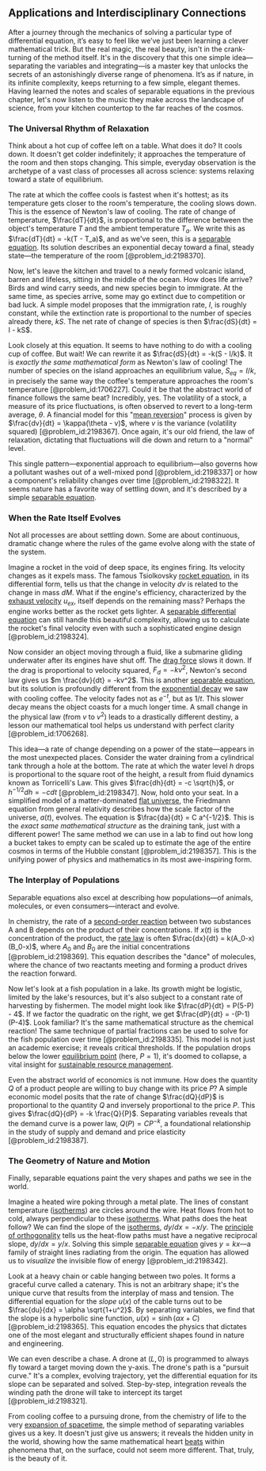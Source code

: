 ## Applications and Interdisciplinary Connections

After a journey through the mechanics of solving a particular type of differential equation, it’s easy to feel like we’ve just been learning a clever mathematical trick. But the real magic, the real beauty, isn't in the crank-turning of the method itself. It's in the discovery that this one simple idea—separating the variables and integrating—is a master key that unlocks the secrets of an astonishingly diverse range of phenomena. It’s as if nature, in its infinite complexity, keeps returning to a few simple, elegant themes. Having learned the notes and scales of separable equations in the previous chapter, let's now listen to the music they make across the landscape of science, from your kitchen countertop to the far reaches of the cosmos.

### The Universal Rhythm of Relaxation

Think about a hot cup of coffee left on a table. What does it do? It cools down. It doesn't get colder indefinitely; it approaches the temperature of the room and then stops changing. This simple, everyday observation is the archetype of a vast class of processes all across science: systems relaxing toward a state of equilibrium.

The rate at which the coffee cools is fastest when it's hottest; as its temperature gets closer to the room's temperature, the cooling slows down. This is the essence of Newton's law of cooling. The rate of change of temperature, $\frac{dT}{dt}$, is proportional to the difference between the object's temperature $T$ and the ambient temperature $T_a$. We write this as $\frac{dT}{dt} = -k(T - T_a)$, and as we've seen, this is a [separable equation](@article_id:171082). Its solution describes an exponential decay toward a final, steady state—the temperature of the room [@problem_id:2198370].

Now, let's leave the kitchen and travel to a newly formed volcanic island, barren and lifeless, sitting in the middle of the ocean. How does life arrive? Birds and wind carry seeds, and new species begin to immigrate. At the same time, as species arrive, some may go extinct due to competition or bad luck. A simple model proposes that the immigration rate, $I$, is roughly constant, while the extinction rate is proportional to the number of species already there, $kS$. The net rate of change of species is then $\frac{dS}{dt} = I - kS$.

Look closely at this equation. It seems to have nothing to do with a cooling cup of coffee. But wait! We can rewrite it as $\frac{dS}{dt} = -k(S - I/k)$. It is *exactly the same mathematical form* as Newton's law of cooling! The number of species on the island approaches an equilibrium value, $S_{eq} = I/k$, in precisely the same way the coffee's temperature approaches the room's temperature [@problem_id:1706227]. Could it be that the abstract world of finance follows the same beat? Incredibly, yes. The volatility of a stock, a measure of its price fluctuations, is often observed to revert to a long-term average, $\theta$. A financial model for this "[mean reversion](@article_id:146104)" process is given by $\frac{dv}{dt} = \kappa(\theta - v)$, where $v$ is the variance (volatility squared) [@problem_id:2198367]. Once again, it's our old friend, the law of relaxation, dictating that fluctuations will die down and return to a "normal" level.

This single pattern—exponential approach to equilibrium—also governs how a pollutant washes out of a well-mixed pond [@problem_id:2198337] or how a component's reliability changes over time [@problem_id:2198322]. It seems nature has a favorite way of settling down, and it's described by a simple [separable equation](@article_id:171082).

### When the Rate Itself Evolves

Not all processes are about settling down. Some are about continuous, dramatic change where the rules of the game evolve along with the state of the system.

Imagine a rocket in the void of deep space, its engines firing. Its velocity changes as it expels mass. The famous Tsiolkovsky [rocket equation](@article_id:273941), in its differential form, tells us that the change in velocity $dv$ is related to the change in mass $dM$. What if the engine's efficiency, characterized by the [exhaust velocity](@article_id:174529) $u_{ex}$, itself depends on the remaining mass? Perhaps the engine works better as the rocket gets lighter. A [separable differential equation](@article_id:169405) can still handle this beautiful complexity, allowing us to calculate the rocket's final velocity even with such a sophisticated engine design [@problem_id:2198324].

Now consider an object moving through a fluid, like a submarine gliding underwater after its engines have shut off. The [drag force](@article_id:275630) slows it down. If the drag is proportional to velocity squared, $F_d = -kv^2$, Newton's second law gives us $m \frac{dv}{dt} = -kv^2$. This is another [separable equation](@article_id:171082), but its solution is profoundly different from the [exponential decay](@article_id:136268) we saw with cooling coffee. The velocity fades not as $e^{-t}$, but as $1/t$. This slower decay means the object coasts for a much longer time. A small change in the physical law (from $v$ to $v^2$) leads to a drastically different destiny, a lesson our mathematical tool helps us understand with perfect clarity [@problem_id:1706268].

This idea—a rate of change depending on a power of the state—appears in the most unexpected places. Consider the water draining from a cylindrical tank through a hole at the bottom. The rate at which the water level $h$ drops is proportional to the square root of the height, a result from fluid dynamics known as Torricelli's Law. This gives $\frac{dh}{dt} = -c \sqrt{h}$, or $h^{-1/2} dh = -c dt$ [@problem_id:2198347]. Now, hold onto your seat. In a simplified model of a matter-dominated [flat universe](@article_id:183288), the Friedmann equation from general relativity describes how the scale factor of the universe, $a(t)$, evolves. The equation is $\frac{da}{dt} = C a^{-1/2}$. This is the *exact same mathematical structure* as the draining tank, just with a different power! The same method we can use in a lab to find out how long a bucket takes to empty can be scaled up to estimate the age of the entire cosmos in terms of the Hubble constant [@problem_id:2198357]. This is the unifying power of physics and mathematics in its most awe-inspiring form.

### The Interplay of Populations

Separable equations also excel at describing how populations—of animals, molecules, or even consumers—interact and evolve.

In chemistry, the rate of a [second-order reaction](@article_id:139105) between two substances A and B depends on the product of their concentrations. If $x(t)$ is the concentration of the product, the [rate law](@article_id:140998) is often $\frac{dx}{dt} = k(A_0-x)(B_0-x)$, where $A_0$ and $B_0$ are the initial concentrations [@problem_id:2198369]. This equation describes the "dance" of molecules, where the chance of two reactants meeting and forming a product drives the reaction forward.

Now let's look at a fish population in a lake. Its growth might be logistic, limited by the lake's resources, but it's also subject to a constant rate of harvesting by fishermen. The model might look like $\frac{dP}{dt} = P(5-P) - 4$. If we factor the quadratic on the right, we get $\frac{dP}{dt} = -(P-1)(P-4)$. Look familiar? It's the same mathematical structure as the chemical reaction! The same technique of partial fractions can be used to solve for the fish population over time [@problem_id:2198335]. This model is not just an academic exercise; it reveals critical thresholds. If the population drops below the lower [equilibrium point](@article_id:272211) (here, $P=1$), it's doomed to collapse, a vital insight for [sustainable resource management](@article_id:182976).

Even the abstract world of economics is not immune. How does the quantity $Q$ of a product people are willing to buy change with its price $P$? A simple economic model posits that the rate of change $\frac{dQ}{dP}$ is proportional to the quantity $Q$ and inversely proportional to the price $P$. This gives $\frac{dQ}{dP} = -k \frac{Q}{P}$. Separating variables reveals that the demand curve is a power law, $Q(P) = C P^{-k}$, a foundational relationship in the study of supply and demand and price elasticity [@problem_id:2198387].

### The Geometry of Nature and Motion

Finally, separable equations paint the very shapes and paths we see in the world.

Imagine a heated wire poking through a metal plate. The lines of constant temperature ([isotherms](@article_id:151399)) are circles around the wire. Heat flows from hot to cold, always perpendicular to these [isotherms](@article_id:151399). What paths does the heat follow? We can find the slope of the [isotherms](@article_id:151399), $dy/dx = -x/y$. The [principle of orthogonality](@article_id:153261) tells us the heat-flow paths must have a negative reciprocal slope, $dy/dx = y/x$. Solving this simple [separable equation](@article_id:171082) gives $y=kx$—a family of straight lines radiating from the origin. The equation has allowed us to *visualize* the invisible flow of energy [@problem_id:2198342].

Look at a heavy chain or cable hanging between two poles. It forms a graceful curve called a catenary. This is not an arbitrary shape; it's the unique curve that results from the interplay of mass and tension. The differential equation for the *slope* $u(x)$ of the cable turns out to be $\frac{du}{dx} = \alpha \sqrt{1+u^2}$. By separating variables, we find that the slope is a hyperbolic sine function, $u(x) = \sinh(\alpha x + C)$ [@problem_id:2198365]. This equation encodes the physics that dictates one of the most elegant and structurally efficient shapes found in nature and engineering.

We can even describe a chase. A drone at $(L,0)$ is programmed to always fly toward a target moving down the y-axis. The drone's path is a "pursuit curve." It's a complex, evolving trajectory, yet the differential equation for its slope can be separated and solved. Step-by-step, integration reveals the winding path the drone will take to intercept its target [@problem_id:2198321].

From cooling coffee to a pursuing drone, from the chemistry of life to the very [expansion of spacetime](@article_id:160633), the simple method of separating variables gives us a key. It doesn't just give us answers; it reveals the hidden unity in the world, showing how the same mathematical heart [beats](@article_id:191434) within phenomena that, on the surface, could not seem more different. That, truly, is the beauty of it.